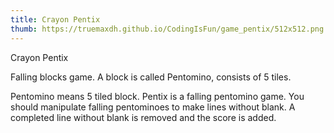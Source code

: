 ```yaml
---
title: Crayon Pentix
thumb: https://truemaxdh.github.io/CodingIsFun/game_pentix/512x512.png
---
```

Crayon Pentix

Falling blocks game. A block is called Pentomino, consists of 5 tiles.

Pentomino means 5 tiled block.
Pentix is a falling pentomino game.
You should manipulate falling pentominoes to make lines without blank.
A completed line without blank is removed and the score is added.

